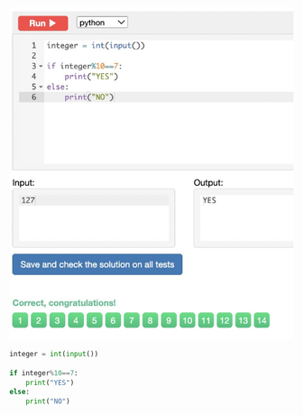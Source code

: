 ![Solution](https://github.com/KaiFig/unit-1/blob/main/Snakify/Lesson%203/Ends_on_seven.jpg)

```.py
integer = int(input())

if integer%10==7:
    print("YES")
else:
    print("NO")
